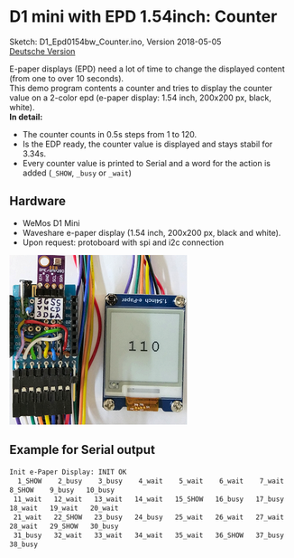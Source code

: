 # D1 mini with EPD 1.54inch: Counter
Sketch: D1_Epd0154bw_Counter.ino, Version 2018-05-05   
[Deutsche Version](./LIESMICH.md "Deutsche Version")   

E-paper displays (EPD) need a lot of time to change the displayed content (from one  to over 10 seconds).   
This demo program contents a counter and tries to display the counter value on a 2-color epd (e-paper display: 1.54 inch, 200x200 px, black, white).   
__In detail:__   
* The counter counts in 0.5s steps from 1 to 120.
* Is the EDP ready, the counter value is displayed and stays stabil for 3.34s.
* Every counter value is printed to Serial and a word for the action is added (`_SHOW`, `_busy` or `_wait`)

## Hardware
* WeMos D1 Mini
* Waveshare e-paper display (1.54 inch, 200x200 px, black and white).  
* Upon request: protoboard with spi and i2c connection

![D1 epd0154bw Counter](./images/D1_Epd0154bw_counter.png "D1mini mit ePaper display 1,54inch Counter")   

## Example for Serial output

```
Init e-Paper Display: INIT OK
  1_SHOW    2_busy    3_busy    4_wait    5_wait    6_wait    7_wait    8_SHOW    9_busy   10_busy  
 11_wait   12_wait   13_wait   14_wait   15_SHOW   16_busy   17_busy   18_wait   19_wait   20_wait  
 21_wait   22_SHOW   23_busy   24_busy   25_wait   26_wait   27_wait   28_wait   29_SHOW   30_busy  
 31_busy   32_wait   33_wait   34_wait   35_wait   36_SHOW   37_busy   38_busy  
```
